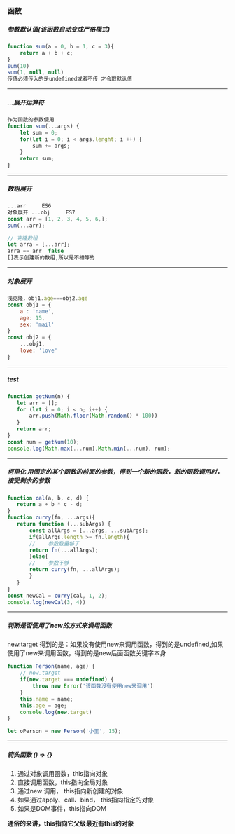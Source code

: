 ### 函数
##### 参数默认值(该函数自动变成严格模式)
```js
function sum(a = 0, b = 1, c = 3){
    return a + b + c;
}
sum(10)
sum(1, null, null) 
传值必须传入的是undefined或者不传 才会取默认值
```
---

##### ...展开运算符

```js
作为函数的参数使用
function sum(...args) {
    let sum = 0;
    for(let i = 0; i < args.lenght; i ++) {
        sum += args;
    }
    return sum;
}

```
---

#####  数组展开

 ```js
 ...arr     ES6
对象展开 ...obj     ES7 
const arr = [1, 2, 3, 4, 5, 6,];
sum(...arr);

// 克隆数组
let arra = [...arr];
arra == arr  false
[]表示创建新的数组,所以是不相等的

 ```
 ---

 ##### 对象展开

 ```js
 浅克隆，obj1.age===obj2.age
 const obj1 = {
     a : 'name',
     age: 15,
     sex: 'mail'
 }
 const obj2 = {
     ...obj1,
     love: 'love'
 }
 ```

 ---

 ##### test

 ```js
 function getNum(n) {
    let arr = [];
    for (let i = 0; i < n; i++) {
        arr.push(Math.floor(Math.random() * 100))
    }
    return arr;
}
const num = getNum(10);
console.log(Math.max(...num),Math.min(...num), num);
 ```

 ---

 ##### 柯里化 用固定的某个函数的前面的参数，得到一个新的函数，新的函数调用时，接受剩余的参数 

 ```js
 function cal(a, b, c, d) {
    return a + b * c - d;
}
function curry(fn, ...args){
    return function (...subArgs) {
        const allArgs = [...args, ...subArgs];
        if(allArgs.length >= fn.length){
        //    参数数量够了
        return fn(...allArgs);
        }else{
        //    参数不够
        return curry(fn, ...allArgs);
        }
    }
}
const newCal = curry(cal, 1, 2);
console.log(newCal(3, 4))
 ```  

---

##### 判断是否使用了new的方式来调用函数

new.target 得到的是：如果没有使用new来调用函数，得到的是undefined,如果使用了new来调用函数，得到的是new后面函数关键字本身

```js
function Person(name, age) {
    // new.target
    if(new.target === undefined) {
        throw new Error('该函数没有使用new来调用')
    }
    this.name = name;
    this.age = age;
    console.log(new.target)
}

let oPerson = new Person('小王', 15);

```

 ---

 ##### 箭头函数 () => {}

 1. 通过对象调用函数，this指向对象
 2. 直接调用函数，this指向全局对象
 3. 通过new 调用， this指向新创建的对象
 4. 如果通过apply、call、bind， this指向指定的对象
 5. 如果是DOM事件，this指向DOM
 
 **通俗的来讲，this指向它父级最近有this的对象**
 
